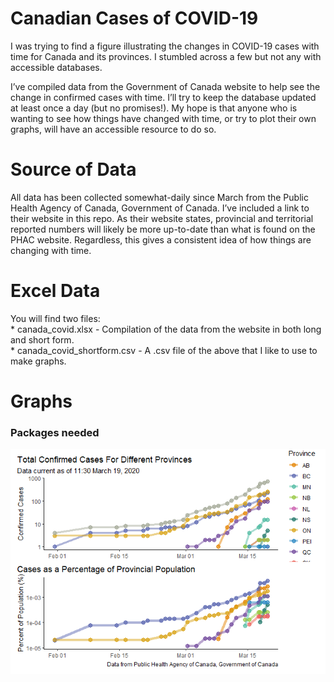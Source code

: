 Canadian Cases of COVID-19
==========================

I was trying to find a figure illustrating the changes in COVID-19 cases
with time for Canada and its provinces. I stumbled across a few but not
any with accessible databases.

I’ve compiled data from the Government of Canada website to help see the
change in confirmed cases with time. I’ll try to keep the database
updated at least once a day (but no promises!). My hope is that anyone
who is wanting to see how things have changed with time, or try to plot
their own graphs, will have an accessible resource to do so.

Source of Data
==============

All data has been collected somewhat-daily since March from the Public
Health Agency of Canada, Government of Canada. I’ve included a link to
their website in this repo. As their website states, provincial and
territorial reported numbers will likely be more up-to-date than what is
found on the PHAC website. Regardless, this gives a consistent idea of
how things are changing with time.

Excel Data
==========

You will find two files:  
\* canada\_covid.xlsx - Compilation of the data from the website in both
long and short form.  
\* canada\_covid\_shortform.csv - A .csv file of the above that I like
to use to make graphs.

Graphs
======

### Packages needed

![](README_files/figure-markdown_strict/unnamed-chunk-1-1.png)
